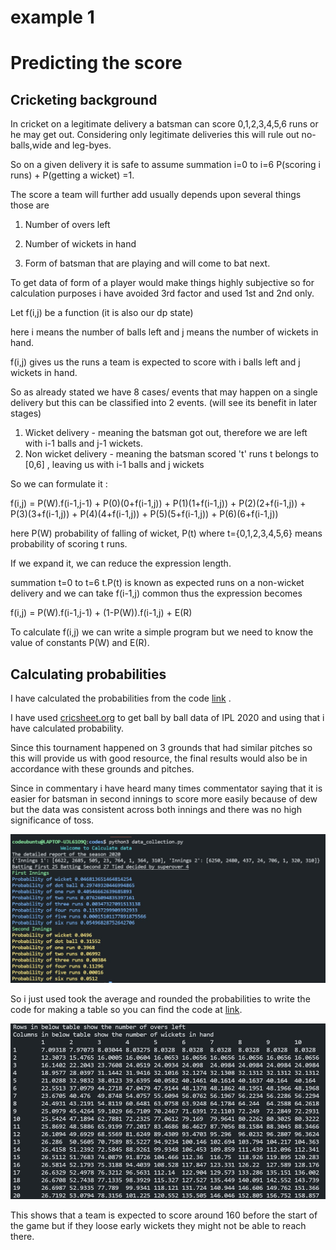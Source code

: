 # example 1

# Predicting the score

## Cricketing background

In cricket on a legitimate delivery a batsman can score 0,1,2,3,4,5,6 runs or he may get out. Considering only legitimate deliveries this will rule out no-balls,wide and leg-byes.

So on a given delivery it is safe to assume summation i=0 to i=6 P(scoring i runs) + P(getting a wicket) =1.

The score a team will further add usually depends upon several things those are

1. Number of overs left

2. Number of wickets in hand

3. Form of batsman that are playing and will come to bat next.

To get data of form of a player would make things highly subjective so for calculation purposes i have avoided 3rd factor and used 1st and 2nd only.

Let f(i,j) be a function (it is also our dp state)

here i means the number of balls left and j means the number of wickets in hand.

f(i,j) gives us the runs a team is expected to score with i balls left and j wickets in hand.

So as already stated we have 8 cases/ events that may happen on a single delivery but this can be classified into 2 events. (will see its benefit in later stages)

1. Wicket delivery - meaning the batsman got out, therefore we are left with i-1 balls and j-1 wickets.
2. Non wicket delivery - meaning the batsman scored 't' runs t belongs to [0,6] , leaving us with i-1 balls and j wickets



So we can formulate it :

f(i,j) = P(W).f(i-1,j-1) + P(0)(0+f(i-1,j)) + P(1)(1+f(i-1,j)) + P(2)(2+f(i-1,j)) + P(3)(3+f(i-1,j)) + P(4)(4+f(i-1,j)) + P(5)(5+f(i-1,j)) + P(6)(6+f(i-1,j))

here P(W) probability of falling of wicket, P(t) where t={0,1,2,3,4,5,6} means probability of scoring t runs.

If we expand it, we can reduce the expression length.

summation t=0 to t=6 t.P(t) is known as expected runs on a non-wicket delivery and we can take f(i-1,j) common thus the expression becomes

f(i,j) = P(W).f(i-1,j-1) + (1-P(W)).f(i-1,j) + E(R)

To calculate f(i,j) we can write a simple program but we need to know the value of constants P(W) and E(R).



## Calculating probabilities

I have calculated the probabilities from the code [link](DP/codes/data_collection.py) .

I have used [cricsheet.org](https://cricsheet.org/) to get ball by ball data of IPL 2020 and using that i have calculated probability.

Since this tournament happened on 3 grounds that had similar pitches so this will provide us with good resource, the final results would also be in accordance with these grounds and pitches.

Since in commentary i have heard many times commentator saying that it is easier for batsman in second innings to score more easily because of dew but the data was consistent across both innings and there was no high significance of toss.

<img src="./screenshots/dp1.jpeg" width=700> 

So i just used took the average and rounded the probabilities to write the code for making a table so you can find the code at [link](DP/codes/example1.cpp).

<img src="./screenshots/dp2.jpg" width=800>

This shows that a team is expected to score around 160 before the start of the game but if they loose early wickets they might not be able to reach there.
